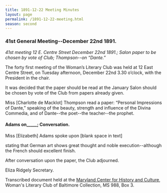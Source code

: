 ```yaml
---
title: 1891-12-22 Meeting Minutes
layout: page
permalink: /1891-12-22-meeting.html
season: second
---
```

### 41st General Meeting--December 22nd 1891.

_41st meeting 12 E. Centre Street December 22nd 1891.; Salon paper to be chosen by vote of Club; Thompson--on “Dante.”_

The forty first meeting of the Woman’s Literary Club was held at 12 East Centre Street, on Tuesday afternoon, December 22nd 3.30 o’clock, with the President in the chair.

It was decided that the paper should be read at the January Salon should be chosen by vote of the Club from papers already given.

Miss [Charlotte de Macklot] Thompson read a paper: “Personal Impressions of Dante,” speaking of the beauty, strength and influence of the Divina Commedia, and of Dante--the poet--the teacher--the prophet.

#### Adams on_____; Conversation.

Miss [Elizabeth] Adams spoke upon [blank space in text]

stating that German art shows great thought and noble execution--although the French should excellent finish.

After conversation upon the paper, the Club adjourned.

Eliza Ridgely
Secretary.

Transcribed document held at the [Maryland Center for History and Culture](http://mdhs.org/), Woman's Literary Club of Baltimore Collection, MS 988, Box 3. 